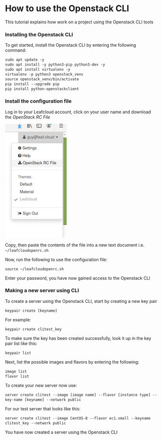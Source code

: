 # How to use the Openstack CLI

This tutorial explains how work on a project using the Openstack CLI tools 

### Installing the Openstack CLI

To get started, install the Openstack CLI by entering the following command:

```shell
sudo apt update -y
sudo apt install -y python3-pip python3-dev -y
sudo apt install virtualenv -y
virtualenv -p python3 openstack_venv
source openstack_venv/bin/activate
pip install --upgrade pip
pip install python-openstackclient
```

### Install the configuration file

Log in to your Leafcloud account, click on your user name and download the *OpenStack RC File*

![openstack-cli-1](../images/openstack-cli-1.png)

Copy, then paste the contents of the file into a new text document i.e. `~/leafcloudopenrc.sh`

Now, run the following to use the configuration file:

``` shell
source ~/leafcloudopenrc.sh
```

Enter your password, you have now gained access to the Openstack CLI 

### Making a new server using CLI

To create a server using the Openstack CLI, start by creating a new key pair

``` shell
keypair create [keyname]
```
For example:

``` shell
keypair create clitest_key
```

To make sure the key has been created successfully, look it up in the key pair list like this:

``` shell
keypair list
```

Next, list the possible images and flavors by entering the following:

``` shell
image list
flavor list
```

To create your new server now use:

``` shell
server create clitest --image [image name] --flavor [instance type] --key-name [keyname] --network public
```
For our test server that looks like this:

``` shell
server create clitest --image CentOS-8 --flavor ec1.small --keyname clitest_key --network public
```

You have now created a server using the Openstack CLI
